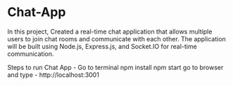 # Chat-App
In this project, Created a real-time chat application that allows multiple users to join chat rooms and communicate with each other. The application will be built using Node.js, Express.js, and Socket.IO for real-time communication.

Steps to run Chat App - 
Go to terminal
npm install
npm start
go to browser and type - http://localhost:3001 
